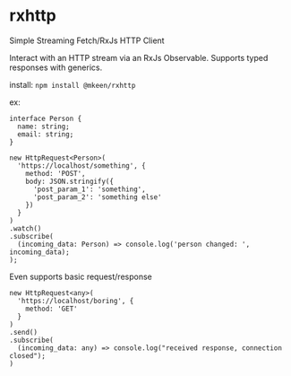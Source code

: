 # rxhttp
Simple Streaming Fetch/RxJs HTTP Client

Interact with an HTTP stream via an RxJs Observable. Supports typed responses with generics.

install: `npm install @mkeen/rxhttp`

ex: 

```
interface Person {
  name: string;
  email: string;
}

new HttpRequest<Person>(
  'https://localhost/something', {
    method: 'POST',
    body: JSON.stringify({
      'post_param_1': 'something',
      'post_param_2': 'something else'
    })
  }
)
.watch()
.subscribe(
  (incoming_data: Person) => console.log('person changed: ', incoming_data);
);
```

Even supports basic request/response

```
new HttpRequest<any>(
  'https://localhost/boring', {
    method: 'GET'
  }
)
.send()
.subscribe(
  (incoming_data: any) => console.log("received response, connection closed");
)
```
